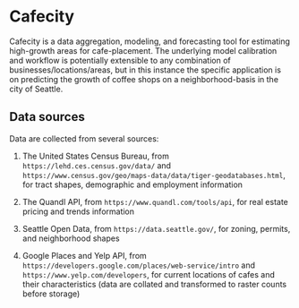 # Cafecity

Cafecity is a data aggregation, modeling, and forecasting tool for estimating high-growth areas for cafe-placement. The underlying model calibration and workflow is potentially extensible to any combination of businesses/locations/areas, but in this instance the specific application is on predicting the growth of coffee shops on a neighborhood-basis in the city of Seattle. 

## Data sources

Data are collected from several sources: 

1. The United States Census Bureau, from `https://lehd.ces.census.gov/data/` and `https://www.census.gov/geo/maps-data/data/tiger-geodatabases.html`, for tract shapes, demographic and employment information

2. The Quandl API, from `https://www.quandl.com/tools/api`, for real estate pricing and trends information

3. Seattle Open Data, from `https://data.seattle.gov/`, for zoning, permits, and neighborhood shapes

4. Google Places and Yelp API, from `https://developers.google.com/places/web-service/intro` and `https://www.yelp.com/developers`, for current locations of cafes and their characteristics (data are collated and transformed to raster counts before storage)

## 


